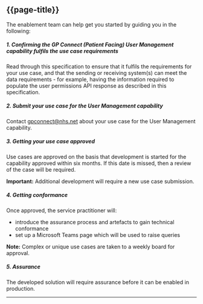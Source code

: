 ## {{page-title}}

The enablement team can help get you started by guiding you in the following:

##### 1. Confirming the GP Connect (Patient Facing) User Management capability fulfils the use case requirements

Read through this specification to ensure that it fulfils the requirements for your use case, and that the sending or receiving system(s) can meet the data requirements - for example, having the information required to populate the user permissions API response as described in this specification.

##### 2. Submit your use case for the User Management capability

Contact [gpconnect@nhs.net](mailto:gpconnect@nhs.net) about your use case for the User Management capability.

##### 3. Getting your use case approved

Use cases are approved on the basis that development is started for the capability approved within six months. If this date is missed, then a review of the case will be required.

<div class="alert alert-warning nhsd-t-body" role="alert">
<i class="fa fa-exclamation-triangle"></i> <b>Important:</b> Additional development will require a new use case submission.
</div>

##### 4. Getting conformance

Once approved, the service practitioner will:

- introduce the assurance process and artefacts to gain technical conformance
- set up a Microsoft Teams page which will be used to raise queries

<div class="alert alert-info nhsd-t-body" role="alert">
<i class="fa fa-info-circle"></i> <b>Note:</b> Complex or unique use cases are taken to a weekly board for approval.
</div>

##### 5. Assurance

The developed solution will require assurance before it can be enabled in production.

---